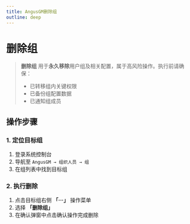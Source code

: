 ```yaml
---
title: AngusGM删除组
outline: deep
---
```


# 删除组

> **删除组** 用于**永久移除**用户组及相关配置，属于高风险操作。执行前请确保：
> - 已转移组内关键权限
> - 已备份组配置数据
> - 已通知组成员

## 操作步骤

### 1. 定位目标组
1. 登录系统控制台
2. 导航至 `AngusGM → 组织人员 → 组`
3. 在组列表中找到目标组

### 2. 执行删除
1. 点击目标组右侧 **「···」** 操作菜单
2. 选择 **「删除组」**
3. 在确认弹窗中点击确认操作完成删除

